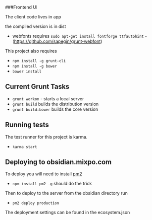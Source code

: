 ###Frontend UI

The client code lives in app

the compiled version is in dist

* webfonts requires `sudo apt-get install fontforge ttfautohint` - (https://github.com/sapegin/grunt-webfont)

This project also requires

* `npm install -g grunt-cli`
* `npm install -g bower`
* `bower install`

## Current Grunt Tasks

* `grunt workon` - starts a local server
* `grunt build` builds the distribution version
* `grunt build:bower` builds the core version

## Running tests

The test runner for this project is karma.

* `karma start`

## Deploying to obsidian.mixpo.com

To deploy you will need to install [pm2](https://github.com/Unitech/pm2)

* `npm install pm2 -g` should do the trick

Then to deploy to the server from the obsidian directory run

* `pm2 deploy production`

The deployment settings can be found in the ecosystem.json

